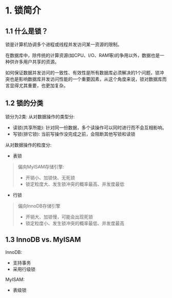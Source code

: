 # 1. 锁简介

## 1.1 什么是锁？

锁是计算机协调多个进程或线程并发访问某一资源的限制。

在数据库中，除传统的计算资源(如CPU、I/O、RAM等)的争用以外，数据也是一种供许多用户共享的资源。

如何保证数据并发访问的一致性、有效性是所有数据库必须解决的1个问题，锁冲突也是影响数据库并发访问性能的一个重要因素，从这个角度来说，锁对数据库而言显得尤其重要，也更加复杂。


## 1.2 锁的分类

锁分为2类:
从对数据操作的类型分:
* 读锁(共享所能): 针对同一份数据，多个读操作可以同时进行而不会互相影响。
* 写锁(排它锁): 当前写操作没完成之前，会阻断其他写锁和读锁

从对数据操作的粒度分:

* 表锁 

> 偏向MyISAM存储引擎:
> * 开销小、加锁快、无死锁
> * 锁定粒度大、发生锁冲突的概率最高、并发度最低

* 行锁

> 偏向InnoDB存储引擎
> * 开销大、加锁慢，可能会出现死锁
> * 锁定粒度小、发生锁冲突的概率最低、并发度最高


## 1.3  InnoDB vs. MyISAM
InnoDB:
* 支持事务
* 采用行级锁


MyISAM:
* 表级锁
